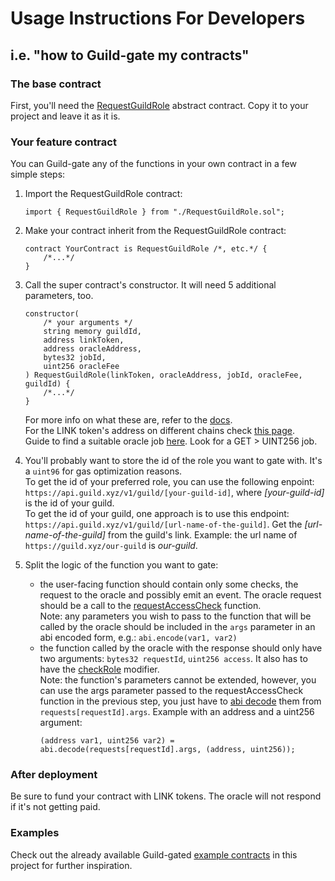 # Usage Instructions For Developers

## i.e. "how to Guild-gate my contracts"

### The base contract

First, you'll need the [RequestGuildRole](contracts/RequestGuildRole.sol) abstract contract. Copy it to your project and leave it as it is.

### Your feature contract

You can Guild-gate any of the functions in your own contract in a few simple steps:

1. Import the RequestGuildRole contract:

   <!-- prettier-ignore -->
   ```solidity
   import { RequestGuildRole } from "./RequestGuildRole.sol";
   ```

2. Make your contract inherit from the RequestGuildRole contract:

   <!-- prettier-ignore -->
   ```solidity
   contract YourContract is RequestGuildRole /*, etc.*/ {
       /*...*/
   }
   ```

3. Call the super contract's constructor. It will need 5 additional parameters, too.

   <!-- prettier-ignore -->
   ```solidity
   constructor(
       /* your arguments */
       string memory guildId,
       address linkToken,
       address oracleAddress,
       bytes32 jobId,
       uint256 oracleFee
   ) RequestGuildRole(linkToken, oracleAddress, jobId, oracleFee, guildId) {
       /*...*/
   }
   ```

   For more info on what these are, refer to the [docs](docs/RequestGuildRole.md#constructor).  
   For the LINK token's address on different chains check [this page](https://docs.chain.link/docs/link-token-contracts).  
   Guide to find a suitable oracle job [here](https://docs.chain.link/docs/listing-services/#find-a-job). Look for a GET > UINT256 job.

4. You'll probably want to store the id of the role you want to gate with. It's a `uint96` for gas optimization reasons.  
   To get the id of your preferred role, you can use the following enpoint: `https://api.guild.xyz/v1/guild/[your-guild-id]`, where _[your-guild-id]_ is the id of your guild.  
   To get the id of your guild, one approach is to use this endpoint: `https://api.guild.xyz/v1/guild/[url-name-of-the-guild]`. Get the _[url-name-of-the-guild]_ from the guild's link. Example: the url name of `https://guild.xyz/our-guild` is _our-guild_.

5. Split the logic of the function you want to gate:

   - the user-facing function should contain only some checks, the request to the oracle and possibly emit an event. The oracle request should be a call to the [requestAccessCheck](docs/RequestGuildRole.md#requestaccesscheck) function.  
     Note: any parameters you wish to pass to the function that will be called by the oracle should be included in the `args` parameter in an abi encoded form, e.g.: `abi.encode(var1, var2)`
   - the function called by the oracle with the response should only have two arguments: `bytes32 requestId`, `uint256 access`. It also has to have the [checkRole](docs/RequestGuildRole.md#checkrole) modifier.  
     Note: the function's parameters cannot be extended, however, you can use the args parameter passed to the requestAccessCheck function in the previous step, you just have to [abi decode](https://docs.soliditylang.org/en/latest/units-and-global-variables.html?highlight=abi.decode#abi-encoding-and-decoding-functions) them from `requests[requestId].args`. Example with an address and a uint256 argument:
     ```solidity
     (address var1, uint256 var2) = abi.decode(requests[requestId].args, (address, uint256));
     ```

### After deployment

Be sure to fund your contract with LINK tokens. The oracle will not respond if it's not getting paid.

### Examples

Check out the already available Guild-gated [example contracts](contracts) in this project for further inspiration.
